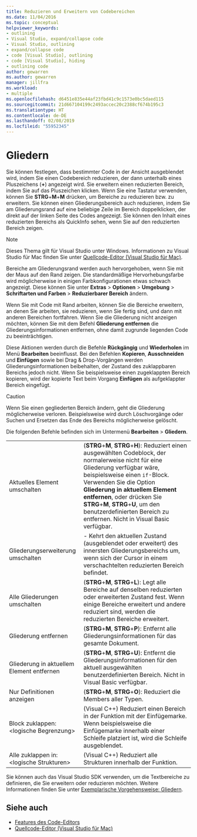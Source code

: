```yaml
---
title: Reduzieren und Erweitern von Codebereichen
ms.date: 11/04/2016
ms.topic: conceptual
helpviewer_keywords:
- outlining
- Visual Studio, expand/collapse code
- Visual Studio, outlining
- expand/collapse code
- code [Visual Studio], outlining
- code [Visual Studio], hiding
- outlining code
author: gewarren
ms.author: gewarren
manager: jillfra
ms.workload:
- multiple
ms.openlocfilehash: d6451e835e44af23fbd41c9c1573e0bc5daed115
ms.sourcegitcommit: 21d667104199c2493accec20c2388cf674b195c3
ms.translationtype: HT
ms.contentlocale: de-DE
ms.lasthandoff: 02/08/2019
ms.locfileid: "55952345"
---
```

# <a name="outlining"></a>Gliedern

Sie können festlegen, dass bestimmter Code in der Ansicht ausgeblendet wird, indem Sie einen Codebereich reduzieren, der dann unterhalb eines Pluszeichens (**+**) angezeigt wird. Sie erweitern einen reduzierten Bereich, indem Sie auf das Pluszeichen klicken. Wenn Sie eine Tastatur verwenden, können Sie **STRG**+**M**+**M** drücken, um Bereiche zu reduzieren bzw. zu erweitern. Sie können einen Gliederungsbereich auch reduzieren, indem Sie am Gliederungsrand auf eine beliebige Zeile im Bereich doppelklicken, der direkt auf der linken Seite des Codes angezeigt. Sie können den Inhalt eines reduzierten Bereichs als QuickInfo sehen, wenn Sie auf den reduzierten Bereich zeigen.

> [!NOTE]
> Dieses Thema gilt für Visual Studio unter Windows. Informationen zu Visual Studio für Mac finden Sie unter [Quellcode-Editor (Visual Studio für Mac)](/visualstudio/mac/source-editor).

Bereiche am Gliederungsrand werden auch hervorgehoben, wenn Sie mit der Maus auf den Rand zeigen. Die standardmäßige Hervorhebungsfarbe wird möglicherweise in einigen Farbkonfigurationen etwas schwach angezeigt. Diese können Sie unter **Extras** > **Optionen** > **Umgebung** > **Schriftarten und Farben** > **Reduzierbarer Bereich** ändern.

Wenn Sie mit Code mit Rand arbeiten, können Sie die Bereiche erweitern, an denen Sie arbeiten, sie reduzieren, wenn Sie fertig sind, und dann mit anderen Bereichen fortfahren. Wenn Sie die Gliederung nicht anzeigen möchten, können Sie mit dem Befehl **Gliederung entfernen** die Gliederungsinformationen entfernen, ohne damit zugrunde liegenden Code zu beeinträchtigen.

Diese Aktionen werden durch die Befehle **Rückgängig** und **Wiederholen** im Menü **Bearbeiten** beeinflusst. Bei den Befehlen **Kopieren**, **Ausschneiden** und **Einfügen** sowie bei Drag & Drop-Vorgängen werden Gliederungsinformationen beibehalten, der Zustand des zuklappbaren Bereichs jedoch nicht. Wenn Sie beispielsweise einen zugeklappten Bereich kopieren, wird der kopierte Text beim Vorgang **Einfügen** als aufgeklappter Bereich eingefügt.

> [!CAUTION]
> Wenn Sie einen gegliederten Bereich ändern, geht die Gliederung möglicherweise verloren. Beispielsweise wird durch Löschvorgänge oder Suchen und Ersetzen das Ende des Bereichs möglicherweise gelöscht.

Die folgenden Befehle befinden sich im Untermenü **Bearbeiten** > **Gliedern**.

|||
|-|-|
|Aktuelles Element umschalten|(**STRG**+**M**, **STRG**+**H**): Reduziert einen ausgewählten Codeblock, der normalerweise nicht für eine Gliederung verfügbar wäre, beispielsweise einen `if`-Block. Verwenden Sie die Option **Gliederung in aktuellem Element entfernen**, oder drücken Sie **STRG**+**M**, **STRG**+**U**, um den benutzerdefinierten Bereich zu entfernen. Nicht in Visual Basic verfügbar.|
|Gliederungserweiterung umschalten|- Kehrt den aktuellen Zustand (ausgeblendet oder erweitert) des innersten Gliederungsbereichs um, wenn sich der Cursor in einem verschachtelten reduzierten Bereich befindet.|
|Alle Gliederungen umschalten|(**STRG**+**M**, **STRG**+**L**): Legt alle Bereiche auf denselben reduzierten oder erweiterten Zustand fest. Wenn einige Bereiche erweitert und andere reduziert sind, werden die reduzierten Bereiche erweitert.|
|Gliederung entfernen|(**STRG**+**M**, **STRG**+**P**): Entfernt alle Gliederungsinformationen für das gesamte Dokument.|
|Gliederung in aktuellem Element entfernen|(**STRG**+**M**, **STRG**+**U**): Entfernt die Gliederungsinformationen für den aktuell ausgewählten benutzerdefinierten Bereich. Nicht in Visual Basic verfügbar.|
|Nur Definitionen anzeigen|(**STRG**+**M**, **STRG**+**O**): Reduziert die Members aller Typen.|
|Block zuklappen:\<logische Begrenzung>|(Visual C++) Reduziert einen Bereich in der Funktion mit der Einfügemarke. Wenn beispielsweise die Einfügemarke innerhalb einer Schleife platziert ist, wird die Schleife ausgeblendet.|
|Alle zuklappen in: \<logische Strukturen>|(Visual C++) Reduziert alle Strukturen innerhalb der Funktion.|

Sie können auch das Visual Studio SDK verwenden, um die Textbereiche zu definieren, die Sie erweitern oder reduzieren möchten. Weitere Informationen finden Sie unter [Exemplarische Vorgehensweise: Gliedern](../extensibility/walkthrough-outlining.md).

## <a name="see-also"></a>Siehe auch

- [Features des Code-Editors](../ide/writing-code-in-the-code-and-text-editor.md)
- [Quellcode-Editor (Visual Studio für Mac)](/visualstudio/mac/source-editor)